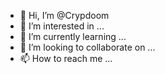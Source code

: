 - 👋 Hi, I’m @Crypdoom
- 👀 I’m interested in ...
- 🌱 I’m currently learning ...
- 💞️ I’m looking to collaborate on ...
- 📫 How to reach me ...

<!---
Crypdoom/Crypdoom is a ✨ special ✨ repository because its `README.md` (this file) appears on your GitHub profile.
You can click the Preview link to take a look at your changes.
--->
